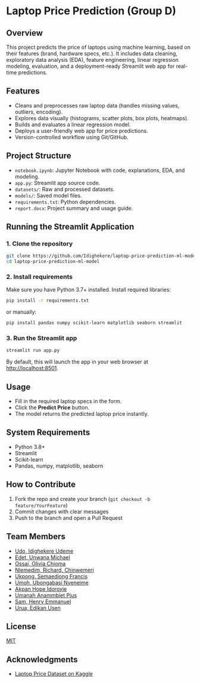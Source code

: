 # Laptop Price Prediction (Group D)

## Overview
This project predicts the price of laptops using machine learning, based on their features (brand, hardware specs, etc.). It includes data cleaning, exploratory data analysis (EDA), feature engineering, linear regression modeling, evaluation, and a deployment-ready Streamlit web app for real-time predictions.

## Features
- Cleans and preprocesses raw laptop data (handles missing values, outliers, encoding).
- Explores data visually (histograms, scatter plots, box plots, heatmaps).
- Builds and evaluates a linear regression model.
- Deploys a user-friendly web app for price predictions.
- Version-controlled workflow using Git/GitHub.

## Project Structure
- `notebook.ipynb`: Jupyter Notebook with code, explanations, EDA, and modeling.
- `app.py`: Streamlit app source code.
- `datasets/`: Raw and processed datasets.
- `models/`: Saved model files.
- `requirements.txt`: Python dependencies.
- `report.docx`: Project summary and usage guide.

## Running the Streamlit Application

### 1. Clone the repository
```bash
git clone https://github.com/Idighekere/laptop-price-prediction-ml-model
cd laptop-price-prediction-ml-model
```

### 2. Install requirements
Make sure you have Python 3.7+ installed. Install required libraries:
```bash
pip install -r requirements.txt
```
or manually:
```bash
pip install pandas numpy scikit-learn matplotlib seaborn streamlit
```

### 3. Run the Streamlit app
```bash
streamlit run app.py
```

By default, this will launch the app in your web browser at [http://localhost:8501](http://localhost:8501).

## Usage

- Fill in the required laptop specs in the form.
- Click the **Predict Price** button.
- The model returns the predicted laptop price instantly.


## System Requirements
- Python 3.8+
- Streamlit
- Scikit-learn
- Pandas, numpy, matplotlib, seaborn

## How to Contribute
1. Fork the repo and create your branch (`git checkout -b feature/YourFeature`)
2. Commit changes with clear messages
3. Push to the branch and open a Pull Request

## Team Members
- [Udo, Idighekere Udeme](https://github.com/idighekere)
- [Edet, Unwana Michael](https://github.com/lightnonstop)
- [Ossai, Olivia Chioma](https://github.com/Olive-Ai10)
- [Nlemedim, Richard, Chinwemeri ](https://github.com/richard-nlemedim)
- [Ukpong, Semaediong Francis](https://github.com/Semaediong01)
- [Umoh, Ubongabasi Nyeneime](https://github.com/ubongabasiumoh266-cpu)
- [Akpan Hope Idoroyie]()
- [Umanah Anammbiet Pius]()
- [Sam, Henry Emmanuel]()
- [Urua, Edikan Usen]()

## License
[MIT](LICENSE)

## Acknowledgments
- [Laptop Price Dataset on Kaggle](https://www.kaggle.com/datasets/muhammetvarl/laptop-price)
